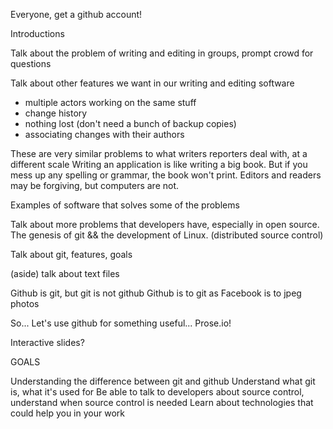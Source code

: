 Everyone, get a github account!

Introductions

Talk about the problem of writing and editing in groups, prompt crowd for questions

Talk about other features we want in our writing and editing software
- multiple actors working on the same stuff
- change history
- nothing lost (don't need a bunch of backup copies)
- associating changes with their authors

These are very similar problems to what writers reporters deal with, at a different scale
Writing an application is like writing a big book. But if you mess up any spelling or grammar, the book won't print. Editors and readers may be forgiving, but computers are not. 

Examples of software that solves some of the problems

Talk about more problems that developers have, especially in open source. The genesis of git && the development of Linux. (distributed source control)

Talk about git, features, goals

(aside) talk about text files

Github is git, but git is not github
Github is to git as Facebook is to jpeg photos

So...
Let's use github for something useful...
Prose.io!

Interactive slides?

GOALS

Understanding the difference between git and github
Understand what git is, what it's used for
Be able to talk to developers about source control, understand when source control is needed
Learn about technologies that could help you in your work